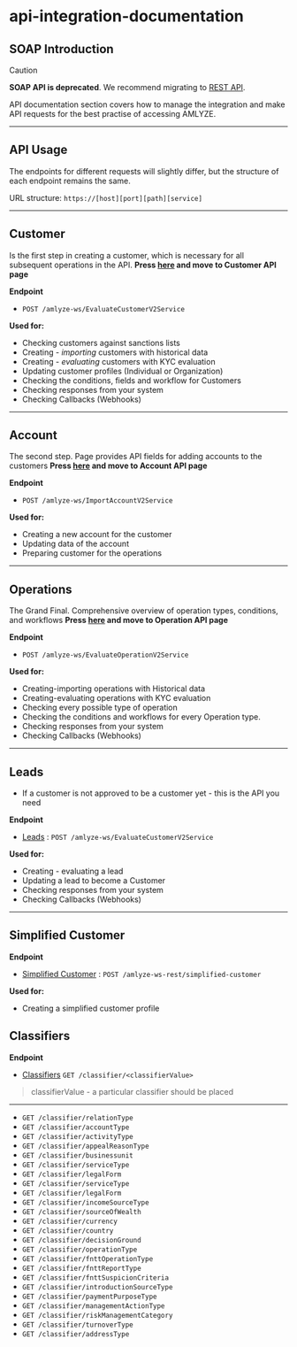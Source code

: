# api-integration-documentation

## SOAP Introduction

> [!CAUTION]
> **SOAP API is deprecated**. We recommend migrating to [REST API](../Rest/README.md).

API documentation section covers how to manage the integration and make API requests for the best practise of accessing AMLYZE.

---

## API Usage

The endpoints for different requests will slightly differ, but the structure of each endpoint remains the same.

URL structure: `https://[host][port][path][service]`

---

## Customer

Is the first step in creating a customer, which is necessary for all subsequent operations in the API.
**Press [here](customer/customer.md) and move to Customer API page**

**Endpoint**

* `POST /amlyze-ws/EvaluateCustomerV2Service`

**Used for:**

* Checking customers against sanctions lists
* Creating - *importing* customers with historical data
* Creating - *evaluating* customers with KYC evaluation
* Updating customer profiles (Individual or Organization)
* Checking the conditions, fields and workflow for Customers
* Checking responses from your system
* Checking Callbacks (Webhooks)

---

## Account

 The second step. Page provides API fields for adding accounts to the customers
**Press [here](account/account.md) and move to Account API page**

**Endpoint**

* `POST /amlyze-ws/ImportAccountV2Service`

**Used for:**

* Creating a new account for the customer
* Updating data of the account
* Preparing customer for the operations

---

## Operations

 The Grand Final. Comprehensive overview of operation types, conditions, and workflows
   **Press [here](operation/operation.md) and move to Operation API page**

**Endpoint**

* `POST /amlyze-ws/EvaluateOperationV2Service`

**Used for:**

* Creating-importing operations with Historical data
* Creating-evaluating operations with KYC evaluation
* Checking  every possible type of operation
* Checking the conditions and workflows for every Operation type.
* Checking responses from your system
* Checking Callbacks (Webhooks)

---

## Leads

* If a customer is not approved to be a customer yet - this is the API you need

**Endpoint**

* [Leads](leads/leads.md) : `POST /amlyze-ws/EvaluateCustomerV2Service`

**Used for:**

* Creating - evaluating a lead
* Updating a lead to become a Customer
* Checking responses from your system
* Checking Callbacks (Webhooks)

---

## Simplified Customer

**Endpoint**

* [Simplified Customer](simplifiedCustomer/simplifiedCustomer.md) : `POST /amlyze-ws-rest/simplified-customer`

**Used for:**

* Creating a simplified customer profile

## Classifiers

**Endpoint**

* [Classifiers](../Classifiers/classifiers.md)  `GET /classifier/<classifierValue>`
  
> classifierValue - a particular classifier should be placed

---

* `GET /classifier/relationType`
* `GET /classifier/accountType`
* `GET /classifier/activityType`
* `GET /classifier/appealReasonType`
* `GET /classifier/businessunit`
* `GET /classifier/serviceType`
* `GET /classifier/legalForm`
* `GET /classifier/serviceType`
* `GET /classifier/legalForm`
* `GET /classifier/incomeSourceType`
* `GET /classifier/sourceOfWealth`
* `GET /classifier/currency`
* `GET /classifier/country`
* `GET /classifier/decisionGround`
* `GET /classifier/operationType`
* `GET /classifier/fnttOperationType`
* `GET /classifier/fnttReportType`
* `GET /classifier/fnttSuspicionCriteria`
* `GET /classifier/introductionSourceType`
* `GET /classifier/paymentPurposeType`
* `GET /classifier/managementActionType`
* `GET /classifier/riskManagementCategory`
* `GET /classifier/turnoverType`
* `GET /classifier/addressType`
